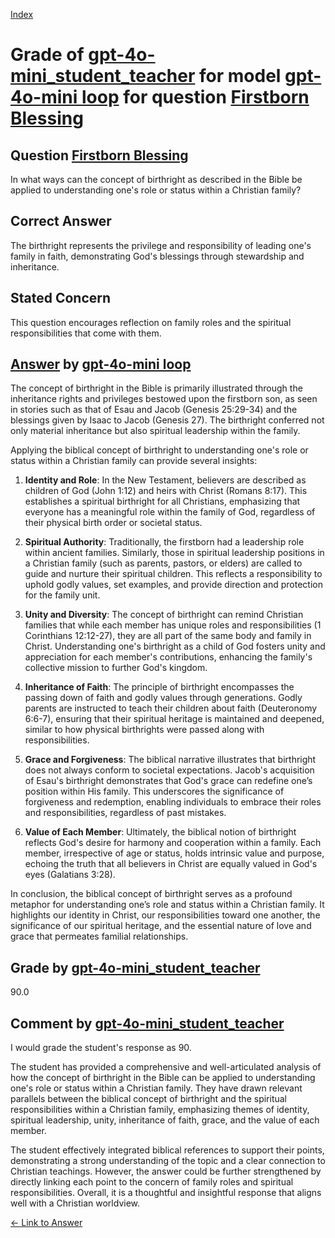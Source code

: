 
[Index](../../../../index.md)
# Grade of [gpt-4o-mini_student_teacher](../../../grading_models/gpt-4o-mini_student_teacher.md) for model [gpt-4o-mini loop](../../../answering_models/gpt-4o-mini_loop.md) for question [Firstborn Blessing](../../../questions/Firstborn_Blessing.md)

## Question [Firstborn Blessing](../../../questions/Firstborn_Blessing.md)
In what ways can the concept of birthright as described in the Bible be applied to understanding one's role or status within a Christian family?

## Correct Answer
The birthright represents the privilege and responsibility of leading one's family in faith, demonstrating God's blessings through stewardship and inheritance.

## Stated Concern
This question encourages reflection on family roles and the spiritual responsibilities that come with them.

## [Answer](../Firstborn_Blessing.md) by [gpt-4o-mini loop](../../../answering_models/gpt-4o-mini_loop.md)
The concept of birthright in the Bible is primarily illustrated through the inheritance rights and privileges bestowed upon the firstborn son, as seen in stories such as that of Esau and Jacob (Genesis 25:29-34) and the blessings given by Isaac to Jacob (Genesis 27). The birthright conferred not only material inheritance but also spiritual leadership within the family.

Applying the biblical concept of birthright to understanding one's role or status within a Christian family can provide several insights:

1. **Identity and Role**: In the New Testament, believers are described as children of God (John 1:12) and heirs with Christ (Romans 8:17). This establishes a spiritual birthright for all Christians, emphasizing that everyone has a meaningful role within the family of God, regardless of their physical birth order or societal status.

2. **Spiritual Authority**: Traditionally, the firstborn had a leadership role within ancient families. Similarly, those in spiritual leadership positions in a Christian family (such as parents, pastors, or elders) are called to guide and nurture their spiritual children. This reflects a responsibility to uphold godly values, set examples, and provide direction and protection for the family unit.

3. **Unity and Diversity**: The concept of birthright can remind Christian families that while each member has unique roles and responsibilities (1 Corinthians 12:12-27), they are all part of the same body and family in Christ. Understanding one's birthright as a child of God fosters unity and appreciation for each member's contributions, enhancing the family's collective mission to further God's kingdom.

4. **Inheritance of Faith**: The principle of birthright encompasses the passing down of faith and godly values through generations. Godly parents are instructed to teach their children about faith (Deuteronomy 6:6-7), ensuring that their spiritual heritage is maintained and deepened, similar to how physical birthrights were passed along with responsibilities.

5. **Grace and Forgiveness**: The biblical narrative illustrates that birthright does not always conform to societal expectations. Jacob's acquisition of Esau's birthright demonstrates that God's grace can redefine one’s position within His family. This underscores the significance of forgiveness and redemption, enabling individuals to embrace their roles and responsibilities, regardless of past mistakes.

6. **Value of Each Member**: Ultimately, the biblical notion of birthright reflects God's desire for harmony and cooperation within a family. Each member, irrespective of age or status, holds intrinsic value and purpose, echoing the truth that all believers in Christ are equally valued in God's eyes (Galatians 3:28).

In conclusion, the biblical concept of birthright serves as a profound metaphor for understanding one’s role and status within a Christian family. It highlights our identity in Christ, our responsibilities toward one another, the significance of our spiritual heritage, and the essential nature of love and grace that permeates familial relationships.

## Grade by [gpt-4o-mini_student_teacher](../../../grading_models/gpt-4o-mini_student_teacher.md)
90.0

## Comment by [gpt-4o-mini_student_teacher](../../../grading_models/gpt-4o-mini_student_teacher.md)
I would grade the student's response as 90. 

The student has provided a comprehensive and well-articulated analysis of how the concept of birthright in the Bible can be applied to understanding one's role or status within a Christian family. They have drawn relevant parallels between the biblical concept of birthright and the spiritual responsibilities within a Christian family, emphasizing themes of identity, spiritual leadership, unity, inheritance of faith, grace, and the value of each member. 

The student effectively integrated biblical references to support their points, demonstrating a strong understanding of the topic and a clear connection to Christian teachings. However, the answer could be further strengthened by directly linking each point to the concern of family roles and spiritual responsibilities. Overall, it is a thoughtful and insightful response that aligns well with a Christian worldview.

[&lt;- Link to Answer](../Firstborn_Blessing.md)
